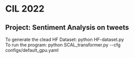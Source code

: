 # CIL 2022
## Project: Sentiment Analysis on tweets
To generate the clead HF Dataset: python HF-dataset.py <br />
To run the program: python SCAL_transformer.py --cfg configs/default_gpu.yaml <br />

